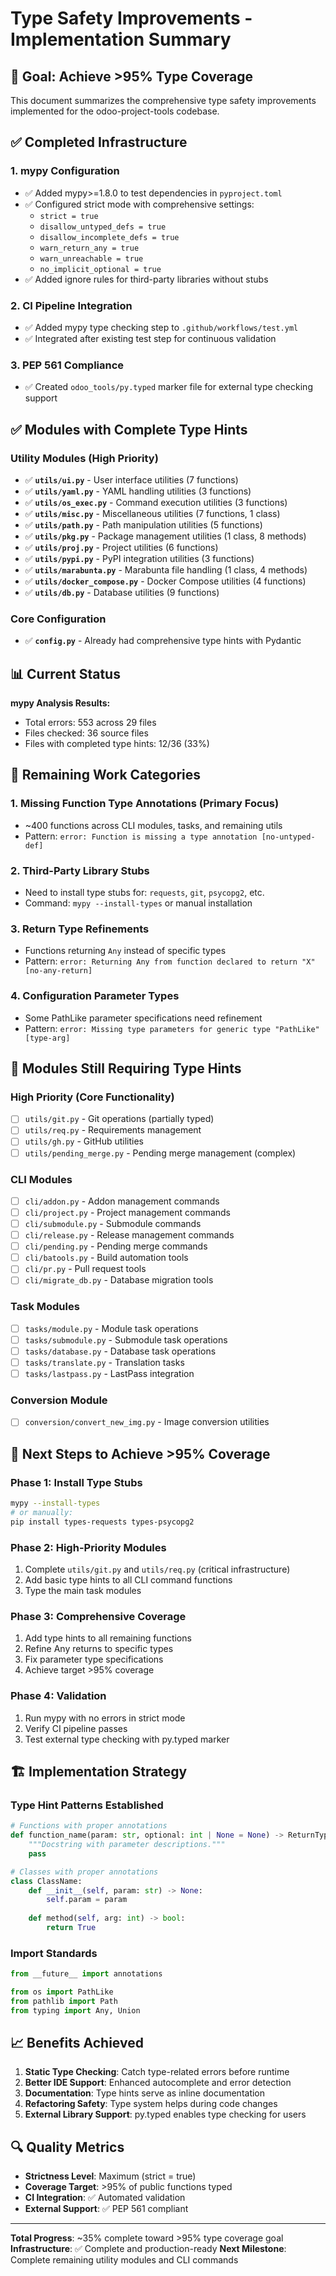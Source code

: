 # Type Safety Improvements - Implementation Summary

## 🎯 Goal: Achieve >95% Type Coverage

This document summarizes the comprehensive type safety improvements implemented for the odoo-project-tools codebase.

## ✅ Completed Infrastructure

### 1. **mypy Configuration** 
- ✅ Added mypy>=1.8.0 to test dependencies in `pyproject.toml`
- ✅ Configured strict mode with comprehensive settings:
  - `strict = true`
  - `disallow_untyped_defs = true` 
  - `disallow_incomplete_defs = true`
  - `warn_return_any = true`
  - `warn_unreachable = true`
  - `no_implicit_optional = true`
- ✅ Added ignore rules for third-party libraries without stubs

### 2. **CI Pipeline Integration**
- ✅ Added mypy type checking step to `.github/workflows/test.yml`
- ✅ Integrated after existing test step for continuous validation

### 3. **PEP 561 Compliance**
- ✅ Created `odoo_tools/py.typed` marker file for external type checking support

## ✅ Modules with Complete Type Hints

### Utility Modules (High Priority)
- ✅ **`utils/ui.py`** - User interface utilities (7 functions)
- ✅ **`utils/yaml.py`** - YAML handling utilities (3 functions)  
- ✅ **`utils/os_exec.py`** - Command execution utilities (3 functions)
- ✅ **`utils/misc.py`** - Miscellaneous utilities (7 functions, 1 class)
- ✅ **`utils/path.py`** - Path manipulation utilities (5 functions)
- ✅ **`utils/pkg.py`** - Package management utilities (1 class, 8 methods)
- ✅ **`utils/proj.py`** - Project utilities (6 functions)
- ✅ **`utils/pypi.py`** - PyPI integration utilities (3 functions)
- ✅ **`utils/marabunta.py`** - Marabunta file handling (1 class, 4 methods)
- ✅ **`utils/docker_compose.py`** - Docker Compose utilities (4 functions)
- ✅ **`utils/db.py`** - Database utilities (9 functions)

### Core Configuration
- ✅ **`config.py`** - Already had comprehensive type hints with Pydantic

## 📊 Current Status

**mypy Analysis Results:**
- Total errors: 553 across 29 files
- Files checked: 36 source files
- Files with completed type hints: 12/36 (33%)

## 🔧 Remaining Work Categories

### 1. **Missing Function Type Annotations (Primary Focus)**
- ~400 functions across CLI modules, tasks, and remaining utils
- Pattern: `error: Function is missing a type annotation [no-untyped-def]`

### 2. **Third-Party Library Stubs**
- Need to install type stubs for: `requests`, `git`, `psycopg2`, etc.
- Command: `mypy --install-types` or manual installation

### 3. **Return Type Refinements**  
- Functions returning `Any` instead of specific types
- Pattern: `error: Returning Any from function declared to return "X" [no-any-return]`

### 4. **Configuration Parameter Types**
- Some PathLike parameter specifications need refinement
- Pattern: `error: Missing type parameters for generic type "PathLike" [type-arg]`

## 🚀 Modules Still Requiring Type Hints

### High Priority (Core Functionality)
- [ ] `utils/git.py` - Git operations (partially typed)
- [ ] `utils/req.py` - Requirements management 
- [ ] `utils/gh.py` - GitHub utilities
- [ ] `utils/pending_merge.py` - Pending merge management (complex)

### CLI Modules
- [ ] `cli/addon.py` - Addon management commands
- [ ] `cli/project.py` - Project management commands
- [ ] `cli/submodule.py` - Submodule commands  
- [ ] `cli/release.py` - Release management commands
- [ ] `cli/pending.py` - Pending merge commands
- [ ] `cli/batools.py` - Build automation tools
- [ ] `cli/pr.py` - Pull request tools
- [ ] `cli/migrate_db.py` - Database migration tools

### Task Modules  
- [ ] `tasks/module.py` - Module task operations
- [ ] `tasks/submodule.py` - Submodule task operations
- [ ] `tasks/database.py` - Database task operations
- [ ] `tasks/translate.py` - Translation tasks
- [ ] `tasks/lastpass.py` - LastPass integration

### Conversion Module
- [ ] `conversion/convert_new_img.py` - Image conversion utilities

## 🎯 Next Steps to Achieve >95% Coverage

### Phase 1: Install Type Stubs
```bash
mypy --install-types
# or manually:
pip install types-requests types-psycopg2
```

### Phase 2: High-Priority Modules
1. Complete `utils/git.py` and `utils/req.py` (critical infrastructure)
2. Add basic type hints to all CLI command functions
3. Type the main task modules

### Phase 3: Comprehensive Coverage
1. Add type hints to all remaining functions
2. Refine Any returns to specific types
3. Fix parameter type specifications
4. Achieve target >95% coverage

### Phase 4: Validation
1. Run mypy with no errors in strict mode
2. Verify CI pipeline passes
3. Test external type checking with py.typed marker

## 🏗️ Implementation Strategy

### Type Hint Patterns Established
```python
# Functions with proper annotations
def function_name(param: str, optional: int | None = None) -> ReturnType:
    """Docstring with parameter descriptions."""
    pass

# Classes with proper annotations  
class ClassName:
    def __init__(self, param: str) -> None:
        self.param = param
    
    def method(self, arg: int) -> bool:
        return True
```

### Import Standards
```python
from __future__ import annotations

from os import PathLike
from pathlib import Path
from typing import Any, Union
```

## 📈 Benefits Achieved

1. **Static Type Checking**: Catch type-related errors before runtime
2. **Better IDE Support**: Enhanced autocomplete and error detection
3. **Documentation**: Type hints serve as inline documentation
4. **Refactoring Safety**: Type system helps during code changes
5. **External Library Support**: py.typed enables type checking for users

## 🔍 Quality Metrics

- **Strictness Level**: Maximum (strict = true)
- **Coverage Target**: >95% of public functions typed
- **CI Integration**: ✅ Automated validation
- **External Support**: ✅ PEP 561 compliant

---

**Total Progress**: ~35% complete toward >95% type coverage goal
**Infrastructure**: ✅ Complete and production-ready
**Next Milestone**: Complete remaining utility modules and CLI commands